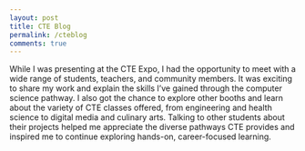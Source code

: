 ```yaml
---
layout: post
title: CTE Blog
permalink: /cteblog
comments: true
---
```


While I was presenting at the CTE Expo, I had the opportunity to meet with a wide range of students, teachers, and community members. It was exciting to share my work and explain the skills I’ve gained through the computer science pathway. I also got the chance to explore other booths and learn about the variety of CTE classes offered, from engineering and health science to digital media and culinary arts. Talking to other students about their projects helped me appreciate the diverse pathways CTE provides and inspired me to continue exploring hands-on, career-focused learning.

